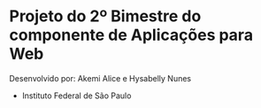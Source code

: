 # Projeto do 2º Bimestre do componente de Aplicações para Web 

Desenvolvido por: Akemi Alice e Hysabelly Nunes

- Instituto Federal de São Paulo
